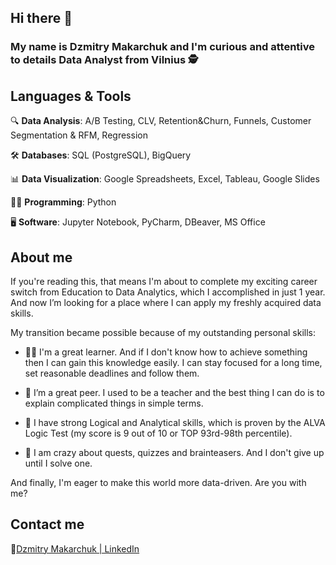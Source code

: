 ## Hi there 👋
### My name is Dzmitry Makarchuk and I'm curious and attentive to details Data Analyst from Vilnius 🕵

<!--
**Intellegamus/intellegamus** is a ✨ _special_ ✨ repository because its `README.md` (this file) appears on your GitHub profile.

Here are some ideas to get you started:

- 🔭 I’m currently working on ...
- 🌱 I’m currently learning ...
- 👯 I’m looking to collaborate on ...
- 🤔 I’m looking for help with ...
- 💬 Ask me about ...
- 📫 How to reach me: ...
- 😄 Pronouns: ...
- ⚡ Fun fact: ...
-->
## Languages & Tools  

<p>🔍 <b>Data Analysis</b>: A/B Testing, CLV, Retention&Churn, Funnels, Customer Segmentation & RFM, Regression</p>
<p>🛠 <b>Databases</b>: SQL (PostgreSQL), BigQuery</p>
<p>📊 <b>Data Visualization</b>: Google Spreadsheets, Excel, Tableau, Google Slides</p>
<p>👨‍💻 <b>Programming</b>: Python</p>
<p>🖥 <b>Software</b>: Jupyter Notebook, PyCharm, DBeaver, MS Office</p>

## About me
<p>If you're reading this, that means I'm about to complete my exciting career switch from Education to Data Analytics, which I accomplished in just 1 year. And now I’m looking for a place where I can apply my freshly acquired data skills.</p>

<p>My transition became possible because of my outstanding personal skills:</p>
<ul>
<li><p>🧑‍🎓 I'm a great learner. And if I don't know how to achieve something then I can gain this knowledge easily. I can stay focused for a long time, set reasonable deadlines and follow them.</p></li>
<li><p>👯 I’m a great peer. I used to be a teacher and the best thing I can do is to explain complicated things in simple terms.</p></li>
<li><p>🤔 I have strong Logical and Analytical skills, which is proven by the ALVA Logic Test (my score is 9 out of 10 or TOP 93rd-98th percentile).</p></li>
<li><p>🧩 I am crazy about quests, quizzes and brainteasers. And I don't give up until I solve one.</p></li>
</ul>
<p>And finally, I'm eager to make this world more data-driven. Are you with me?</p>

## Contact me
🔗<a href='https://www.linkedin.com/in/dzmitry-makarchuk/'>Dzmitry Makarchuk | LinkedIn</a>
